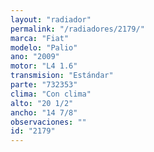 ```yaml
---
layout: "radiador"
permalink: "/radiadores/2179/"
marca: "Fiat"
modelo: "Palio"
ano: "2009"
motor: "L4 1.6"
transmision: "Estándar"
parte: "732353"
clima: "Con clima"
alto: "20 1/2"
ancho: "14 7/8"
observaciones: ""
id: "2179"
---
```


